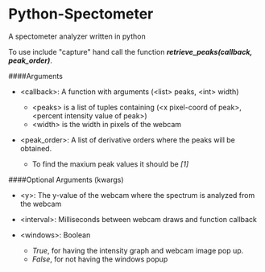 # Python-Spectometer
A spectometer analyzer written in python

To use include "capture" hand call the function ***retrieve_peaks(callback, peak_order)***.

####Arguments

* \<callback\>:     A function with arguments (\<list\> peaks, \<int\> width)
  - \<peaks\> is a list of tuples containing (\<x pixel-coord of peak\>, \<percent intensity value of peak\>)
  - \<width> is the width in pixels of the webcam
            
* \<peak_order\>:   A list of derivative orders where the peaks will be obtained.
  - To find the maxium peak values it should be _[1]_

####Optional Arguments (kwargs)

* \<y\>:            The y-value of the webcam where the spectrum is analyzed from the webcam

* \<interval\>:     Milliseconds between webcam draws and function callback

* \<windows\>:      Boolean
  - *True*, for having the intensity graph and webcam image pop up.
  - *False*, for not having the windows popup
